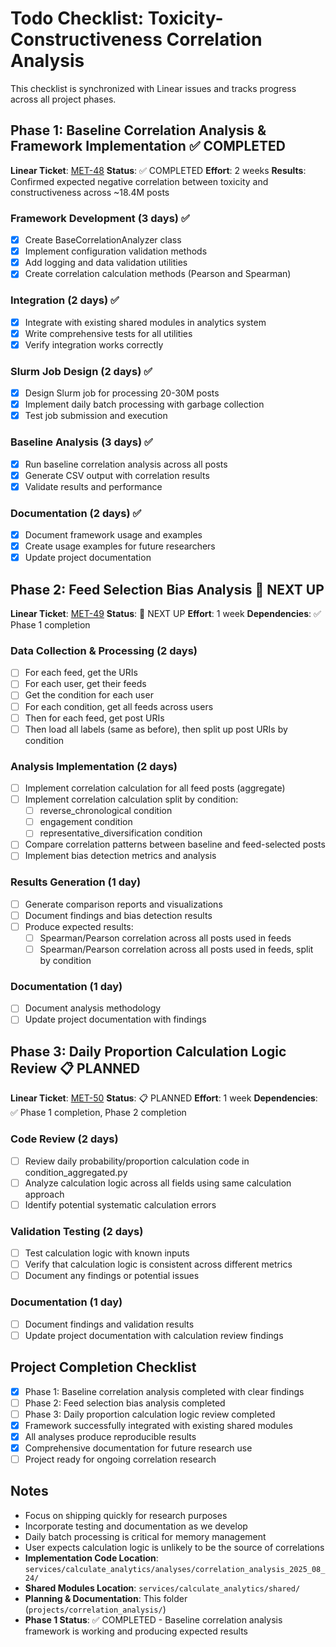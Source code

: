 # Todo Checklist: Toxicity-Constructiveness Correlation Analysis

This checklist is synchronized with Linear issues and tracks progress across all project phases.

## Phase 1: Baseline Correlation Analysis & Framework Implementation ✅ COMPLETED
**Linear Ticket**: [MET-48](https://linear.app/metresearch/issue/MET-48/phase-1-implement-shared-correlation-analysis-framework)
**Status**: ✅ COMPLETED
**Effort**: 2 weeks
**Results**: Confirmed expected negative correlation between toxicity and constructiveness across ~18.4M posts

### Framework Development (3 days) ✅
- [x] Create BaseCorrelationAnalyzer class
- [x] Implement configuration validation methods
- [x] Add logging and data validation utilities
- [x] Create correlation calculation methods (Pearson and Spearman)

### Integration (2 days) ✅
- [x] Integrate with existing shared modules in analytics system
- [x] Write comprehensive tests for all utilities
- [x] Verify integration works correctly

### Slurm Job Design (2 days) ✅
- [x] Design Slurm job for processing 20-30M posts
- [x] Implement daily batch processing with garbage collection
- [x] Test job submission and execution

### Baseline Analysis (3 days) ✅
- [x] Run baseline correlation analysis across all posts
- [x] Generate CSV output with correlation results
- [x] Validate results and performance

### Documentation (2 days) ✅
- [x] Document framework usage and examples
- [x] Create usage examples for future researchers
- [x] Update project documentation

## Phase 2: Feed Selection Bias Analysis 🔄 NEXT UP
**Linear Ticket**: [MET-49](https://linear.app/metresearch/issue/MET-49/feed-selection-bias-analysis)
**Status**: 🔄 NEXT UP
**Effort**: 1 week
**Dependencies**: ✅ Phase 1 completion

### Data Collection & Processing (2 days)
- [ ] For each feed, get the URIs
- [ ] For each user, get their feeds
- [ ] Get the condition for each user
- [ ] For each condition, get all feeds across users
- [ ] Then for each feed, get post URIs
- [ ] Then load all labels (same as before), then split up post URIs by condition

### Analysis Implementation (2 days)
- [ ] Implement correlation calculation for all feed posts (aggregate)
- [ ] Implement correlation calculation split by condition:
  - [ ] reverse_chronological condition
  - [ ] engagement condition
  - [ ] representative_diversification condition
- [ ] Compare correlation patterns between baseline and feed-selected posts
- [ ] Implement bias detection metrics and analysis

### Results Generation (1 day)
- [ ] Generate comparison reports and visualizations
- [ ] Document findings and bias detection results
- [ ] Produce expected results:
  - [ ] Spearman/Pearson correlation across all posts used in feeds
  - [ ] Spearman/Pearson correlation across all posts used in feeds, split by condition

### Documentation (1 day)
- [ ] Document analysis methodology
- [ ] Update project documentation with findings

## Phase 3: Daily Proportion Calculation Logic Review 📋 PLANNED
**Linear Ticket**: [MET-50](https://linear.app/metresearch/issue/MET-50/daily-proportion-calculation-logic-review)
**Status**: 📋 PLANNED
**Effort**: 1 week
**Dependencies**: ✅ Phase 1 completion, Phase 2 completion

### Code Review (2 days)
- [ ] Review daily probability/proportion calculation code in condition_aggregated.py
- [ ] Analyze calculation logic across all fields using same calculation approach
- [ ] Identify potential systematic calculation errors

### Validation Testing (2 days)
- [ ] Test calculation logic with known inputs
- [ ] Verify that calculation logic is consistent across different metrics
- [ ] Document any findings or potential issues

### Documentation (1 day)
- [ ] Document findings and validation results
- [ ] Update project documentation with calculation review findings

## Project Completion Checklist
- [x] Phase 1: Baseline correlation analysis completed with clear findings
- [ ] Phase 2: Feed selection bias analysis completed
- [ ] Phase 3: Daily proportion calculation logic review completed
- [x] Framework successfully integrated with existing shared modules
- [x] All analyses produce reproducible results
- [x] Comprehensive documentation for future research use
- [ ] Project ready for ongoing correlation research

## Notes
- Focus on shipping quickly for research purposes
- Incorporate testing and documentation as we develop
- Daily batch processing is critical for memory management
- User expects calculation logic is unlikely to be the source of correlations
- **Implementation Code Location**: `services/calculate_analytics/analyses/correlation_analysis_2025_08_24/`
- **Shared Modules Location**: `services/calculate_analytics/shared/`
- **Planning & Documentation**: This folder (`projects/correlation_analysis/`)
- **Phase 1 Status**: ✅ COMPLETED - Baseline correlation analysis framework is working and producing expected results
